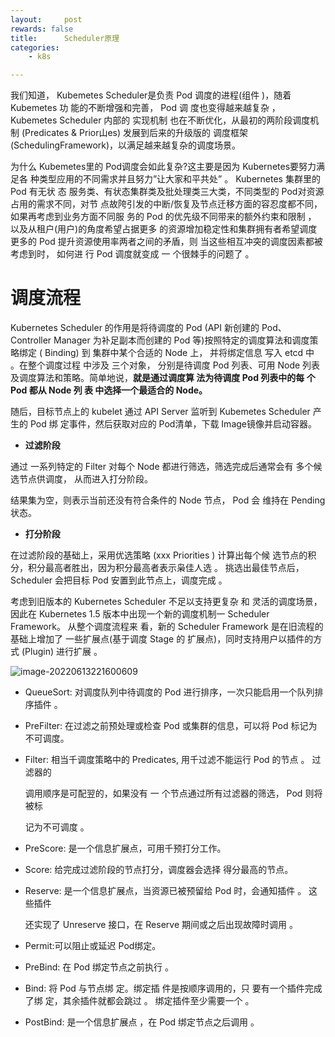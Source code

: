 ```yaml
---
layout:     post
rewards: false
title:      Scheduler原理
categories:
    - k8s

---
```


我们知道， Kubemetes Scheduler是负责 Pod 调度的进程(组件 )，随着 Kubemetes 功 能的不断增强和完善， Pod 调 度也变得越来越复杂 ， Kubemetes Scheduler 内部的 实现机制 也在不断优化，从最初的两阶段调度机制 (Predicates & Prior山es) 发展到后来的升级版的 调度框架 (SchedulingFramework)，以满足越来越复杂的调度场景。

为什么 Kubemetes里的 Pod调度会如此复杂?这主要是因为 Kubernetes要努力满足各 种类型应用的不同需求并且努力”让大家和平共处” 。 Kubernetes 集群里的 Pod 有无状 态 服务类、有状态集群类及批处理类三大类，不同类型的 Pod对资源占用的需求不同，对节 点故陓引发的中断/恢复及节点迁移方面的容忍度都不同，如果再考虑到业务方面不同服 务的 Pod 的优先级不同带来的额外约束和限制 ， 以及从租户(用户)的角度希望占据更多 的资源增加稳定性和集群拥有者希望调度更多的 Pod 提升资源使用率两者之间的矛盾，则 当这些相互冲突的调度因素都被考虑到时， 如何进 行 Pod 调度就变成 一 个很棘手的问题了 。



# 调度流程

Kubernetes Scheduler 的作用是将待调度的 Pod (API 新创建的 Pod、 Controller Manager 为补足副本而创建的 Pod 等)按照特定的调度算法和调度策略绑定 ( Binding) 到 集群中某个合适的 Node 上， 并将绑定信息 写入 etcd 中 。在整个调度过程 中涉及 三个对象， 分别是待调度 Pod 列表、可用 Node 列表及调度算法和策略。简单地说，**就是通过调度算 法为待调度 Pod 列表中的每 个 Pod 都从 Node 列 表 中选择一个最适合的 Node。**

随后，目标节点上的 kubelet 通过 API Server 监听到 Kubemetes Scheduler 产生的 Pod 绑 定事件，然后获取对应的 Pod清单，下载 Image镜像并启动容器。

- **过滤阶段**

通过 一系列特定的 Filter 对每个 Node 都进行筛选，筛选完成后通常会有 多个候选节点供调度， 从而进入打分阶段。

结果集为空，则表示当前还没有符合条件的 Node 节点， Pod 会 维持在 Pending 状态。

- **打分阶段**

在过滤阶段的基础上，采用优选策略 (xxx Priorities ) 计算出每个候 选节点的积分，积分最高者胜出，因为积分最高者表示枭佳人选 。 挑选出最佳节点后， Scheduler 会把目标 Pod 安置到此节点上，调度完成 。



考虑到旧版本的 Kubernetes Scheduler 不足以支持更复杂 和 灵活的调度场景，因此在 Kubernetes 1.5 版本中出现一个新的调度机制一 Scheduler Framework。 从整个调度流程来 看，新的 Scheduler Framework 是在旧流程的基础上增加了 一些扩展点(基于调度 Stage 的 扩展点)，同时支持用户以插件的方式 (Plugin) 进行扩展 。

![image-20220613221600609](https://tva1.sinaimg.cn/large/e6c9d24egy1h36z6bqpqjj21n40u079h.jpg)

- QueueSort: 对调度队列中待调度的 Pod 进行排序，一次只能启用一个队列排序插件 。

- PreFilter: 在过滤之前预处理或检查 Pod 或集群的信息，可以将 Pod 标记为不可调度。

- Filter: 相当千调度策略中的 Predicates, 用千过滤不能运行 Pod 的节点 。 过滤器的

  调用顺序是可配翌的，如果没有 一 个节点通过所有过滤器的筛选， Pod 则将被标

  记为不可调度 。

- PreScore: 是一个信息扩展点，可用千预打分工作。

- Score: 给完成过滤阶段的节点打分，调度器会选择 得分最高的节点。

- Reserve: 是一个信息扩展点，当资源已被预留给 Pod 时，会通知插件 。 这些插件

  还实现了 Unreserve 接口，在 Reserve 期间或之后出现故障时调用 。

- Permit:可以阻止或延迟 Pod绑定。

- PreBind: 在 Pod 绑定节点之前执行 。

- Bind: 将 Pod 与节点绑 定。绑定插 件是按顺序调用的，只 要有一个插件完成了绑 定，其余插件就都会跳过 。 绑定插件至少需要一个 。

- PostBind: 是一个信息扩展点 ，在 Pod 绑定节点之后调用 。